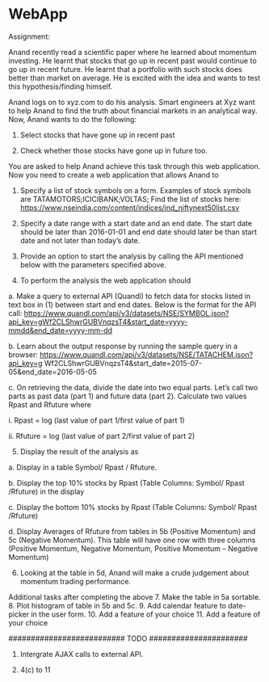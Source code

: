 # WebApp
Assignment:

Anand recently read a scientific paper where he learned about momentum
investing. He learnt that stocks that go up in recent past would continue to go up in
recent future. He learnt that a portfolio with such stocks does better than market on
average. He is excited with the idea and wants to test this hypothesis/finding
himself.

Anand logs on to xyz.com to do his analysis. Smart engineers at Xyz
want to help Anand to find the truth about financial markets in an analytical way.
Now, Anand wants to do the following:
1. Select stocks that have gone up in recent past

2. Check whether those stocks have gone up in future too.

You are asked to help Anand achieve this task through this web application.
Now you need to create a web application that allows Anand to

1. Specify a list of stock symbols on a form. Examples of stock symbols are
TATAMOTORS;ICICIBANK;VOLTAS;
Find the list of stocks here:
https://www.nseindia.com/content/indices/ind_niftynext50list.csv

2. Specify a date range with a start date and an end date. The start date should
be later than 2016-01-01 and end date should later be than start date and not
later than today’s date.

3. Provide an option to start the analysis by calling the API mentioned below
with the parameters specified above.

4. To perform the analysis the web application should

a. Make a query to external API (Quandl) to fetch data for stocks listed in
text box in (1) between start and end dates. Below is the format for
the API call:
https://www.quandl.com/api/v3/datasets/NSE/SYMBOL.json?api_key=gWf2CLShwrGUBVnqzsT4&start_date=yyyy-mmdd&end_date=yyyy-mm-dd

b. Learn about the output response by running the sample query in a
browser:
https://www.quandl.com/api/v3/datasets/NSE/TATACHEM.json?api_key=g
Wf2CLShwrGUBVnqzsT4&start_date=2015-07-05&end_date=2016-05-05

c. On retrieving the data, divide the date into two equal parts. Let’s call
two parts as past data (part 1) and future data (part 2). Calculate two
values Rpast and Rfuture where

i. Rpast = log (last value of part 1/first value of part 1)

ii. Rfuture = log (last value of part 2/first value of part 2)

5. Display the result of the analysis as

a. Display in a table Symbol/ Rpast / Rfuture.

b. Display the top 10% stocks by Rpast (Table Columns: Symbol/ Rpast
/Rfuture) in the display

c. Display the bottom 10% stocks by Rpast (Table Columns: Symbol/ Rpast
/Rfuture)

d. Display Averages of Rfuture from tables in 5b (Positive Momentum) and
5c (Negative Momentum). This table will have one row with three
columns (Positive Momentum, Negative Momentum, Positive
Momentum – Negative Momentum)

6. Looking at the table in 5d, Anand will make a crude judgement about
momentum trading performance.


Additional tasks after completing the above
7. Make the table in 5a sortable.
8. Plot histogram of table in 5b and 5c.
9. Add calendar feature to date-picker in the user form.
10. Add a feature of your choice
11. Add a feature of your choice

##########################  TODO ######################

1. Intergrate AJAX calls to external API.

2. 4(c) to 11

